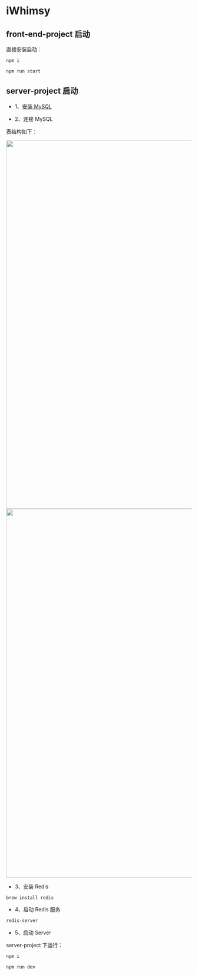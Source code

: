 # iWhimsy

## front-end-project 启动

直接安装启动：

```bash
npm i

npm run start
```

## server-project 启动

- 1、[安装 MySQL](https://dev.mysql.com/downloads/mysql/)

- 2、连接 MySQL

表结构如下：

<img src="https://cdn.staticaly.com/gh/Leophen/all_assets@main/assets/image.7d1rozoo0zk0.png" width="1000" referrerPolicy="no-referrer" />

<img src="https://cdn.staticaly.com/gh/Leophen/all_assets@main/assets/image.5mozj1j97po0.png" width="1000" referrerPolicy="no-referrer" />

- 3、安装 Redis

```bash
brew install redis
```

- 4、启动 Redis 服务

```bash
redis-server
```

- 5、启动 Server

server-project 下运行：

```bash
npm i

npm run dev
```

